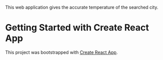 This web application gives the accurate temperature of the searched city.
# Getting Started with Create React App
This project was bootstrapped with [Create React App](https://github.com/facebook/create-react-app).
